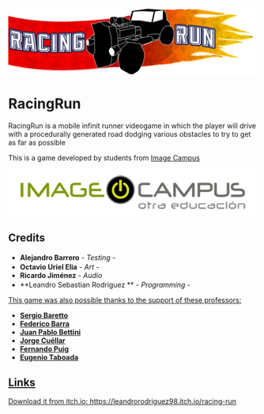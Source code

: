 <p align="center">
<img src="logo.png" alt="RacingRun"/>
</p>

# RacingRun

RacingRun is a mobile infinit runner videogame in which the player will drive with a procedurally generated road dodging various obstacles to try to get as far as possible

This is a game developed by students from <a href="https://www.imagecampus.edu.ar/">Image Campus</a>

<p align="center">
  <a href="https://www.imagecampus.edu.ar/">
    <img src="logo-image-campus.png" alt="Image Campus"/>
  </a> 
</p>


## Credits

- **Alejandro Barrero** - *Testing* - <a href="https://www.linkedin.com/in/alejandro-barrero-96a481a3/"><img height="16" width="16" src="https://unpkg.com/simple-icons@latest/icons/linkedin.svg" /></a> 
- **Octavio Uriel Elia** - *Art* - <a href="https://www.artstation.com/octadc"><img height="16" width="16" src="https://unpkg.com/simple-icons@latest/icons/artstation.svg" /></a> 
- **Ricardo  Jiménez** - *Audio*
- **Leandro Sebastian Rodriguez ** - *Programming* - <a href="https://www.linkedin.com/in/leandro-sebastian-rodriguez-7a8636174/"><img height="16" width="16" src="https://unpkg.com/simple-icons@latest/icons/linkedin.svg" /></a> <a href="https://github.com/LeanRodriguez98"><img height="16" width="16" src="https://unpkg.com/simple-icons@latest/icons/github.svg" /> 


This game was also possible thanks to the support of these professors:

- **Sergio Baretto**
- **Federico Barra**
- **Juan Pablo Bettini**
- **Jorge Cuéllar**
- **Fernando Puig**
- **Eugenio Taboada**

## Links

Download it from itch.io: https://leandrorodriguez98.itch.io/racing-run
